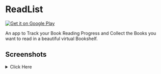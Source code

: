 # ReadList

<a href="https://play.google.com/store/apps/details?id=com.karthihegde.readlist">
<img src="https://play.google.com/intl/en_us/badges/static/images/badges/en_badge_web_generic.png"
alt="Get it on Google Play"
height="60"> </a>

An app to Track your Book Reading Progress and Collect the Books you want to read in a beautiful
virtual Bookshelf.

## Screenshots

<details>
<summary> Click Here</summary>
<img src="screenshots/1.png" width="300" height="600">
<img src="screenshots/2.png" width="300" height="600">
<img src="screenshots/3.png" width="300" height="600">
<img src="screenshots/4.png" width="300" height="600">
<img src="screenshots/5.png" width="300" height="600">
</details>

